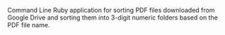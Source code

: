 Command Line Ruby application for sorting PDF files downloaded from Google Drive
and sorting them into 3-digit numeric folders based on the PDF file name.
